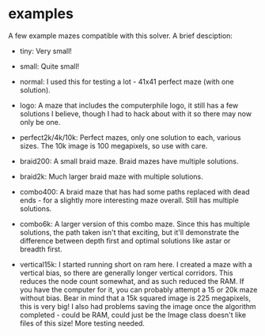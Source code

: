 # examples
A few example mazes compatible with this solver. A brief desciption:

- tiny: Very small!
- small: Quite small!
- normal: I used this for testing a lot - 41x41 perfect maze (with one solution).

- logo: A maze that includes the computerphile logo, it still has a few solutions I believe, though I had to hack about with it so there may now only be one.

- perfect2k/4k/10k: Perfect mazes, only one solution to each, various sizes. The 10k image is 100 megapixels, so use with care.

- braid200: A small braid maze. Braid mazes have multiple solutions.
- braid2k: Much larger braid maze with multiple solutions.

- combo400: A braid maze that has had some paths replaced with dead ends - for a slightly more interesting maze overall. Still has multiple solutions.
- combo6k: A larger version of this combo maze. Since this has multiple solutions, the path taken isn't that exciting, but it'll demonstrate the difference between depth first and optimal solutions like astar or breadth first.

- vertical15k: I started running short on ram here. I created a maze with a vertical bias, so there are generally longer vertical corridors. This reduces the node count somewhat, and as such reduced the RAM. If you have the computer for it, you can probably attempt a 15 or 20k maze without bias. Bear in mind that a 15k squared image is 225 megapixels, this is very big! I also had problems saving the image once the algorithm completed - could be RAM, could just be the Image class doesn't like files of this size! More testing needed.